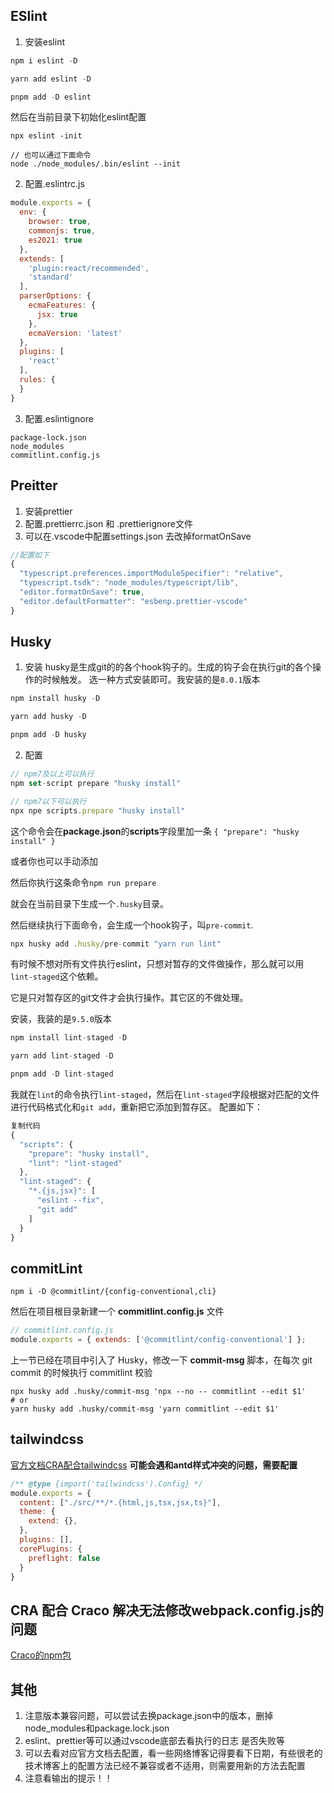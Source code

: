 ## ESlint
1. 安装eslint

```js
npm i eslint -D

yarn add eslint -D

pnpm add -D eslint

```
然后在当前目录下初始化eslint配置

```// 通过npx执行eslint
npx eslint -init

// 也可以通过下面命令
node ./node_modules/.bin/eslint --init

```

2. 配置.eslintrc.js

```js
module.exports = {
  env: {
    browser: true,
    commonjs: true,
    es2021: true
  },
  extends: [
    'plugin:react/recommended',
    'standard'
  ],
  parserOptions: {
    ecmaFeatures: {
      jsx: true
    },
    ecmaVersion: 'latest'
  },
  plugins: [
    'react'
  ],
  rules: {
  }
}

```

3. 配置.eslintignore


```dist
package-lock.json
node_modules
commitlint.config.js
```

## Preitter

1. 安装prettier
2. 配置.prettierrc.json 和 .prettierignore文件
3. 可以在.vscode中配置settings.json 去改掉formatOnSave

```js
//配置如下
{
  "typescript.preferences.importModuleSpecifier": "relative",
  "typescript.tsdk": "node_modules/typescript/lib",
  "editor.formatOnSave": true,
  "editor.defaultFormatter": "esbenp.prettier-vscode"
}
```



## Husky
1. 安装
husky是生成git的的各个hook钩子的。生成的钩子会在执行git的各个操作的时候触发。
选一种方式安装即可。我安装的是`8.0.1`版本
```js
npm install husky -D

yarn add husky -D

pnpm add -D husky 

```
2. 配置
```js
// npm7及以上可以执行
npm set-script prepare "husky install"

// npm7以下可以执行
npx npe scripts.prepare "husky install"

```
这个命令会在**package.json**的**scripts**字段里加一条 `{ "prepare": "husky install" }`

或者你也可以手动添加

然后你执行这条命令`npm run prepare`

就会在当前目录下生成一个`.husky`目录。

然后继续执行下面命令，会生成一个hook钩子，叫`pre-commit`.


```js
npx husky add .husky/pre-commit "yarn run lint"
```
有时候不想对所有文件执行eslint，只想对暂存的文件做操作，那么就可以用`lint-staged`这个依赖。

它是只对暂存区的git文件才会执行操作。其它区的不做处理。

安装，我装的是`9.5.0`版本


```js
npm install lint-staged -D

yarn add lint-staged -D

pnpm add -D lint-staged 

```
我就在`lint`的命令执行`lint-staged`，然后在`lint-staged`字段根据对匹配的文件进行代码格式化和`git add`，重新把它添加到暂存区。
配置如下：

```js
复制代码
{
  "scripts": {
    "prepare": "husky install",
    "lint": "lint-staged"
  },
  "lint-staged": {
    "*.{js,jsx}": [
      "eslint --fix",
      "git add"
    ]
  }
}
```


## commitLint
```
npm i -D @commitlint/{config-conventional,cli} 
```
然后在项目根目录新建一个 **commitlint.config.js** 文件
```js
// commitlint.config.js
module.exports = { extends: ['@commitlint/config-conventional'] };
```
上一节已经在项目中引入了 Husky，修改一下 **commit-msg** 脚本，在每次 git commit 的时候执行 commitlint 校验
```
npx husky add .husky/commit-msg 'npx --no -- commitlint --edit $1'
# or
yarn husky add .husky/commit-msg 'yarn commitlint --edit $1'
```

## tailwindcss
[官方文档CRA配合tailwindcss](https://tailwindcss.com/docs/guides/create-react-app)
**可能会遇和antd样式冲突的问题，需要配置**
```js
/** @type {import('tailwindcss').Config} */
module.exports = {
  content: ["./src/**/*.{html,js,tsx,jsx,ts}"],
  theme: {
    extend: {},
  },
  plugins: [],
  corePlugins: {
    preflight: false
  }
}
```

## CRA 配合 Craco 解决无法修改webpack.config.js的问题
[Craco的npm包](https://www.npmjs.com/package/@craco/craco)


## 其他
1. 注意版本兼容问题，可以尝试去换package.json中的版本，删掉node_modules和package.lock.json
2. eslint、prettier等可以通过vscode底部去看执行的日志 是否失败等
3. 可以去看对应官方文档去配置，看一些网络博客记得要看下日期，有些很老的技术博客上的配置方法已经不兼容或者不适用，则需要用新的方法去配置
4. 注意看输出的提示！！